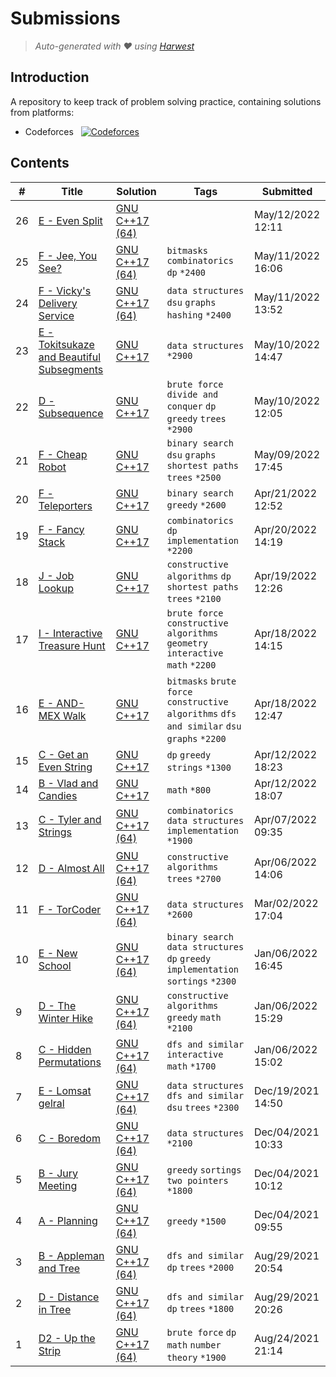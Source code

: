 Submissions
======================
> *Auto-generated with ❤ using [Harwest](https://github.com/nileshsah/harwest-tool)*

## Introduction

A repository to keep track of problem solving practice, containing solutions from platforms:
* Codeforces &nbsp; [![Codeforces](https://run.kaist.ac.kr/badges/codeforces/egekabas.svg)](https://codeforces.com/profile/egekabas)


## Contents

| # | Title | Solution | Tags | Submitted |
|---| ----- | -------- | ---- | --------- |
26 | [E - Even Split](https://codeforces.com/contest/1666/problem/E) | [GNU C++17 (64)](./codeforces/1666/E.cpp) |  | May/12/2022 12:11 | 
25 | [F - Jee, You See?](https://codeforces.com/contest/1670/problem/F) | [GNU C++17 (64)](./codeforces/1670/F.cpp) | `bitmasks` `combinatorics` `dp` `*2400` | May/11/2022 16:06 | 
24 | [F - Vicky's Delivery Service](https://codeforces.com/contest/1166/problem/F) | [GNU C++17 (64)](./codeforces/1166/F.cpp) | `data structures` `dsu` `graphs` `hashing` `*2400` | May/11/2022 13:52 | 
23 | [E - Tokitsukaze and Beautiful Subsegments](https://codeforces.com/contest/1677/problem/E) | [GNU C++17](./codeforces/1677/E.cpp) | `data structures` `*2900` | May/10/2022 14:47 | 
22 | [D - Subsequence](https://codeforces.com/contest/1580/problem/D) | [GNU C++17](./codeforces/1580/D.cpp) | `brute force` `divide and conquer` `dp` `greedy` `trees` `*2900` | May/10/2022 12:05 | 
21 | [F - Cheap Robot](https://codeforces.com/contest/1253/problem/F) | [GNU C++17](./codeforces/1253/F.cpp) | `binary search` `dsu` `graphs` `shortest paths` `trees` `*2500` | May/09/2022 17:45 | 
20 | [F - Teleporters](https://codeforces.com/contest/1661/problem/F) | [GNU C++17](./codeforces/1661/F.cpp) | `binary search` `greedy` `*2600` | Apr/21/2022 12:52 | 
19 | [F - Fancy Stack](https://codeforces.com/contest/1666/problem/F) | [GNU C++17](./codeforces/1666/F.cpp) | `combinatorics` `dp` `implementation` `*2200` | Apr/20/2022 14:19 | 
18 | [J - Job Lookup](https://codeforces.com/contest/1666/problem/J) | [GNU C++17](./codeforces/1666/J.cpp) | `constructive algorithms` `dp` `shortest paths` `trees` `*2100` | Apr/19/2022 12:26 | 
17 | [I - Interactive Treasure Hunt](https://codeforces.com/contest/1666/problem/I) | [GNU C++17](./codeforces/1666/I.cpp) | `brute force` `constructive algorithms` `geometry` `interactive` `math` `*2200` | Apr/18/2022 14:15 | 
16 | [E - AND-MEX Walk](https://codeforces.com/contest/1659/problem/E) | [GNU C++17](./codeforces/1659/E.cpp) | `bitmasks` `brute force` `constructive algorithms` `dfs and similar` `dsu` `graphs` `*2200` | Apr/18/2022 12:47 | 
15 | [C - Get an Even String](https://codeforces.com/contest/1660/problem/C) | [GNU C++17](./codeforces/1660/C.cpp) | `dp` `greedy` `strings` `*1300` | Apr/12/2022 18:23 | 
14 | [B - Vlad and Candies](https://codeforces.com/contest/1660/problem/B) | [GNU C++17](./codeforces/1660/B.cpp) | `math` `*800` | Apr/12/2022 18:07 | 
13 | [C - Tyler and Strings](https://codeforces.com/contest/1648/problem/C) | [GNU C++17 (64)](./codeforces/1648/C.cpp) | `combinatorics` `data structures` `implementation` `*1900` | Apr/07/2022 09:35 | 
12 | [D - Almost All](https://codeforces.com/contest/1205/problem/D) | [GNU C++17 (64)](./codeforces/1205/D.cpp) | `constructive algorithms` `trees` `*2700` | Apr/06/2022 14:06 | 
11 | [F - TorCoder](https://codeforces.com/contest/240/problem/F) | [GNU C++17 (64)](./codeforces/240/F.cpp) | `data structures` `*2600` | Mar/02/2022 17:04 | 
10 | [E - New School](https://codeforces.com/contest/1621/problem/E) | [GNU C++17 (64)](./codeforces/1621/E.cpp) | `binary search` `data structures` `dp` `greedy` `implementation` `sortings` `*2300` | Jan/06/2022 16:45 | 
9 | [D - The Winter Hike](https://codeforces.com/contest/1621/problem/D) | [GNU C++17 (64)](./codeforces/1621/D.cpp) | `constructive algorithms` `greedy` `math` `*2100` | Jan/06/2022 15:29 | 
8 | [C - Hidden Permutations](https://codeforces.com/contest/1621/problem/C) | [GNU C++17 (64)](./codeforces/1621/C.cpp) | `dfs and similar` `interactive` `math` `*1700` | Jan/06/2022 15:02 | 
7 | [E - Lomsat gelral](https://codeforces.com/contest/600/problem/E) | [GNU C++17 (64)](./codeforces/600/E.cpp) | `data structures` `dfs and similar` `dsu` `trees` `*2300` | Dec/19/2021 14:50 | 
6 | [C - Boredom](https://codeforces.com/contest/853/problem/C) | [GNU C++17 (64)](./codeforces/853/C.cpp) | `data structures` `*2100` | Dec/04/2021 10:33 | 
5 | [B - Jury Meeting](https://codeforces.com/contest/853/problem/B) | [GNU C++17 (64)](./codeforces/853/B.cpp) | `greedy` `sortings` `two pointers` `*1800` | Dec/04/2021 10:12 | 
4 | [A - Planning](https://codeforces.com/contest/853/problem/A) | [GNU C++17 (64)](./codeforces/853/A.cpp) | `greedy` `*1500` | Dec/04/2021 09:55 | 
3 | [B - Appleman and Tree](https://codeforces.com/contest/461/problem/B) | [GNU C++17 (64)](./codeforces/461/B.cpp) | `dfs and similar` `dp` `trees` `*2000` | Aug/29/2021 20:54 | 
2 | [D - Distance in Tree](https://codeforces.com/contest/161/problem/D) | [GNU C++17 (64)](./codeforces/161/D.cpp) | `dfs and similar` `dp` `trees` `*1800` | Aug/29/2021 20:26 | 
1 | [D2 - Up the Strip](https://codeforces.com/contest/1561/problem/D2) | [GNU C++17 (64)](./codeforces/1561/D2.cpp) | `brute force` `dp` `math` `number theory` `*1900` | Aug/24/2021 21:14 | 